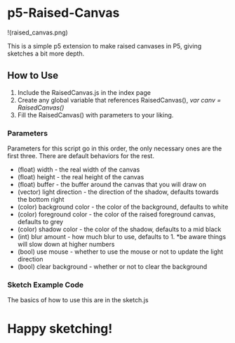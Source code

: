 # p5-Raised-Canvas

!(raised_canvas.png)

This is a simple p5 extension to make raised canvases in P5, giving sketches a bit more depth.

## How to Use

1. Include the RaisedCanvas.js in the index page
2. Create any global variable that references RaisedCanvas(), *var canv = RaisedCanvas()*
3. Fill the RaisedCanvas() with parameters to your liking. 

### Parameters

Parameters for this script go in this order, the only necessary ones are the first three. There are default behaviors for the rest.

* (float) width - the real width of the canvas
* (float) height - the real height of the canvas
* (float) buffer - the buffer around the canvas that you will draw on
* (vector) light direction - the direction of the shadow, defaults towards the bottom right
* (color) background color - the color of the background, defaults to white
* (color) foreground color - the color of the raised foreground canvas, defaults to grey
* (color) shadow color - the color of the shadow, defaults to a mid black
* (int) blur amount - how much blur to use, defaults to 1. *be aware things will slow down at higher numbers
* (bool) use mouse - whether to use the mouse or not to update the light direction
* (bool) clear background - whether or not to clear the background

### Sketch Example Code

The basics of how to use this are in the sketch.js

# Happy sketching!